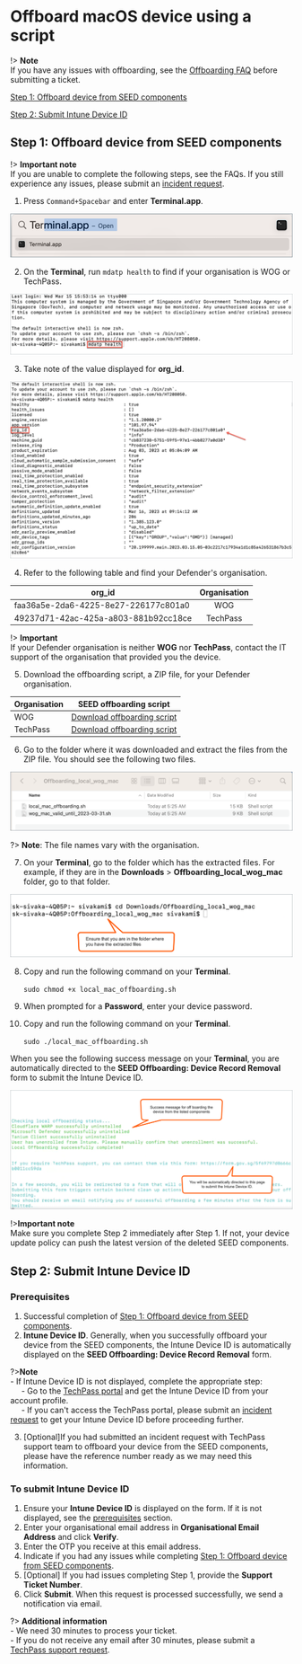 # Offboard macOS device using a script

!> **Note**<br>If you have any issues with offboarding, see the [Offboarding FAQ](/faqs/seed-offboarding-faqs) before submitting a ticket.

[Step 1: Offboard device from SEED components](#step-1-offboard-device-from-seed-components)

[Step 2: Submit Intune Device ID](#step-2-submit-intune-device-id)

## Step 1: Offboard device from SEED components

!> **Important note**<br>If you are unable to complete the following steps, see the FAQs. If you still experience any issues, please submit an [incident request](https://go.gov.sg/techpass-sr).  

1. Press ```Command+Spacebar``` and enter **Terminal.app**.

![open terminal](../images/macos-open-terminal.png)

2. On the **Terminal**, run `mdatp health` to find if your organisation is WOG or TechPass.

![find-org-id](../images/macos-find-org-id-1.png)

3. Take note of the value displayed for **org_id**.

![note-org-id](../images/macos-find-org-id-2.png)

4. Refer to the following table and find your Defender's organisation.

  | org_id  | Organisation |
  | ------------- |:-------------:|
  | faa36a5e-2da6-4225-8e27-226177c801a0      | WOG     |
  | 49237d71-42ac-425a-a803-881b92cc18ce  | TechPass    | 

!> **Important**<br> If your Defender organisation is neither **WOG** nor **TechPass**, contact the IT support of the organisation that provided you the device.

5. Download the offboarding script, a ZIP file, for your Defender organisation.

  | Organisation  | SEED offboarding script |
  | ------------- |:-------------:|
  | WOG      | [Download offboarding script](https://k3uwa66lu3tj6uxft46666ynhe0uvzor.lambda-url.ap-southeast-1.on.aws/local_wog_mac)    |
  | TechPass      | [Download offboarding script](https://k3uwa66lu3tj6uxft46666ynhe0uvzor.lambda-url.ap-southeast-1.on.aws/local_tp_mac)    |
  
6. Go to the folder where it was downloaded and extract the files from the ZIP file. You should see the following two files. 

![extract-files](../images/macos-extracted-files-for-offboarding.png)

?> **Note**: The file names vary with the organisation.

7. On your **Terminal**, go to the folder which has the extracted files. For example, if they are in the **Downloads** > **Offboarding_local_wog_mac** folder, go to that folder.

![cd-extracted-folder](../images/macos-cd-downloads.png)

8. Copy and run the following command on your **Terminal**.

    ```sudo chmod +x local_mac_offboarding.sh```

9. When prompted for a **Password**, enter your device password.
10. Copy and run the following command on your **Terminal**.

    ```sudo ./local_mac_offboarding.sh```

When you see the following success message on your **Terminal**, you are automatically directed to the **SEED Offboarding: Device Record Removal** form to submit the Intune Device ID. 

![macos-success-message](../images/macos-success-message.png)

!>**Important note**<br> Make sure you complete Step 2 immediately after Step 1. If not, your device update policy can push the latest version of the deleted SEED components.


## Step 2: Submit Intune Device ID

### Prerequisites

1. Successful completion of [Step 1: Offboard device from SEED components](#step-1-offboard-device-from-seed-components).
2. **Intune Device ID**. Generally, when you successfully offboard your device from the SEED components, the Intune Device ID is  automatically displayed on the **SEED Offboarding: Device Record Removal** form.

?>**Note**<br>- If Intune Device ID is not displayed, complete the appropriate step:<br>&nbsp;&nbsp;&nbsp;&nbsp;&nbsp;- Go to the [TechPass portal](https://portal.techpass.gov.sg/secure/account/profile) and get the Intune Device ID from your account profile.<br>&nbsp;&nbsp;&nbsp;&nbsp;&nbsp;- If you can't access the TechPass portal, please submit an [incident request](https://go.gov.sg/techpass-sr) to get your Intune Device ID before proceeding further.

3. [Optional]If you had submitted an incident request with TechPass support team to offboard your device from the SEED components, please have the reference number ready as we may need this information.

### To submit Intune Device ID

1. Ensure your **Intune Device ID** is displayed on the form. If it is not displayed, see the [prerequisites](#prerequisites) section.
2. Enter your organisational email address in **Organisational Email Address** and click **Verify**.
3. Enter the OTP you receive at this email address.  
4. Indicate if you had any issues while completing [Step 1: Offboard device from SEED components](#step-1-offboard-device-from-seed-components).
5. [Optional] If you had issues completing Step 1, provide the  **Support Ticket Number**.
6. Click **Submit**. When this request is processed successfully, we send a notification via email.

<!--![successfully-offboarded-email](../images/macos-successfully-offboarded-email.png)-->

?> **Additional information**<br>- We need 30 minutes to process your ticket.<br>- If you do not receive any email after 30 minutes, please submit a [TechPass support request](https://go.gov.sg/techpass-sr). 

 
      










 



